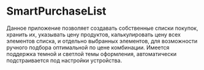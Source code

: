 # SmartPurchaseList

Данное приложение позволяет создавать собственные списки покупок, хранить их, указывать цену продуктов, калькулировать цену всех элементов списка, и отдельно выбранных элементов, для возможности ручного подбора оптимальной по цене комбинации. Имеется поддержка темной и светлой темы оформления, автоматически подстраивается под настройки устройства.
